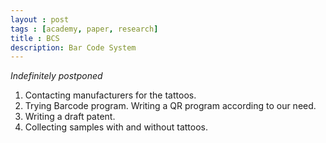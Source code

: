 ```yaml
---
layout : post
tags : [academy, paper, research]
title : BCS
description: Bar Code System
---
```


*Indefinitely postponed*

1. Contacting manufacturers for the tattoos.
2. Trying Barcode program. Writing a QR program according to our need.
3. Writing a draft patent.
4. Collecting samples with and without tattoos.
